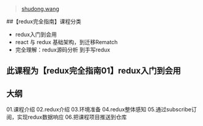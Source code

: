 > [shudong.wang](https://shudong.wang/about)


##【redux完全指南】课程分类
* redux入门到会用
* react 与 redux 基础架构，到迁移Rematch
* 完全理解：redux源码分析 到手写redux

## 此课程为【redux完全指南01】redux入门到会用
## 大纲
01.课程介绍
02.redux介绍
03.环境准备
04.redux整体感知
05.通过subscribe订阅，实现redux数据响应
06.把课程项目推送到仓库